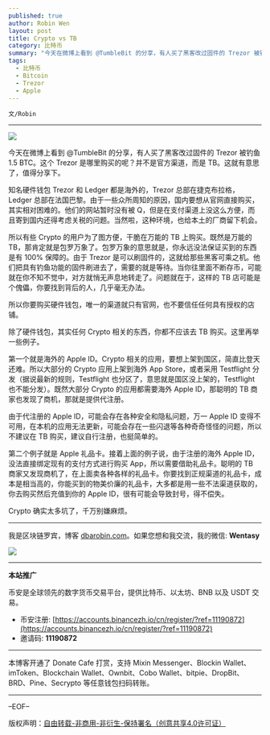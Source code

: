 ```yaml
---
published: true
author: Robin Wen
layout: post
title: Crypto vs TB
category: 比特币
summary: "今天在微博上看到 @TumbleBit 的分享，有人买了黑客改过固件的 Trezor 被钓鱼 1.5 BTC。这个 Trezor 是哪里购买的呢？并不是官方渠道，而是 TB。这就有意思了，值得分享下。知名硬件钱包 Trezor 和 Ledger 都是海外的，Trezor 总部在捷克布拉格，Ledger 总部在法国巴黎。由于一些众所周知的原因，国内要想从官网直接购买，其实相对困难的。他们的网站暂时没有被 Q，但是在支付渠道上没这么方便，而且寄到国内还得考虑关税的问题。当然啦，这种环境，也给本土的厂商留下机会。Crypto 确实太多坑了，千万别嫌麻烦。"
tags:
  - 比特币
  - Bitcoin
  - Trezor
  - Apple
---
```


`文/Robin`

***

![](https://cdn.dbarobin.com/rqoaq0p.png)

今天在微博上看到 @TumbleBit 的分享，有人买了黑客改过固件的 Trezor 被钓鱼 1.5 BTC。这个 Trezor 是哪里购买的呢？并不是官方渠道，而是 TB。这就有意思了，值得分享下。

知名硬件钱包 Trezor 和 Ledger 都是海外的，Trezor 总部在捷克布拉格，Ledger 总部在法国巴黎。由于一些众所周知的原因，国内要想从官网直接购买，其实相对困难的。他们的网站暂时没有被 Q，但是在支付渠道上没这么方便，而且寄到国内还得考虑关税的问题。当然啦，这种环境，也给本土的厂商留下机会。

所以有些 Crypto 的用户为了图方便，干脆在万能的 TB 上购买。既然是万能的 TB，那肯定就是包罗万象了。包罗万象的意思就是，你永远没法保证买到的东西是有 100% 保障的。由于 Trezor 是可以刷固件的，这就给那些黑客可乘之机。他们把具有钓鱼功能的固件刷进去了，需要的就是等待。当你往里面不断存币，可能就在你不知不觉中，对方就悄无声息地转走了。问题就在于，这样的 TB 店可能是个傀儡，你要找到背后的人，几乎毫无办法。

所以你要购买硬件钱包，唯一的渠道就只有官网，也不要信任任何具有授权的店铺。

除了硬件钱包，其实任何 Crypto 相关的东西，你都不应该去 TB 购买。这里再举一些例子。

第一个就是海外的 Apple ID。Crypto 相关的应用，要想上架到国区，简直比登天还难。所以大部分的 Crypto 应用上架到海外 App Store，或者采用 Testflight 分发（据说最新的规则，Testflight 也分区了，意思就是国区没上架的，Testflight 也不能分发）。既然大部分 Crypto 的应用都需要海外 Apple ID，那聪明的 TB 商家也发现了商机，那就是提供代注册。

由于代注册的 Apple ID，可能会存在各种安全和隐私问题，万一 Apple ID 变得不可用，在本机的应用无法更新，可能会存在一些闪退等各种奇奇怪怪的问题，所以不建议在 TB 购买，建议自行注册，也挺简单的。

第二个例子就是 Apple 礼品卡。接着上面的例子说，由于注册的海外 Apple ID，没法直接绑定现有的支付方式进行购买 App，所以需要借助礼品卡。聪明的 TB 商家又发现商机了，在上面卖各种各样的礼品卡。你要找到正规渠道的礼品卡，成本是相当高的，你能买到的物美价廉的礼品卡，大多都是用一些不法渠道获取的，你去购买然后充值到你的 Apple ID，很有可能会导致封号，得不偿失。

Crypto 确实太多坑了，千万别嫌麻烦。

***

我是区块链罗宾，博客 [dbarobin.com](https://dbarobin.com/)。如果您想和我交流，我的微信: **Wentasy**

![](https://cdn.dbarobin.com/v4yywe2.png)

***

**本站推广**

币安是全球领先的数字货币交易平台，提供比特币、以太坊、BNB 以及 USDT 交易。

* 币安注册: [https://accounts.binancezh.io/cn/register/?ref=11190872](https://accounts.binancezh.io/cn/register/?ref=11190872)
* 邀请码: **11190872**

***

本博客开通了 Donate Cafe 打赏，支持 Mixin Messenger、Blockin Wallet、imToken、Blockchain Wallet、Ownbit、Cobo Wallet、bitpie、DropBit、BRD、Pine、Secrypto 等任意钱包扫码转账。

<center>
    <div class="--donate-button"
         data-button-id="f8b9df0d-af9a-460d-8258-d3f435445075"
    ></div>
</center>

***

–EOF–

版权声明：[自由转载-非商用-非衍生-保持署名（创意共享4.0许可证）](http://creativecommons.org/licenses/by-nc-nd/4.0/deed.zh)